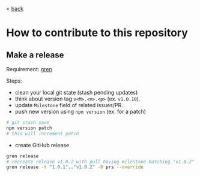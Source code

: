 < [back](./README.md)

# How to contribute to this repository

## Make a release

Requirement: [gren](https://github.com/github-tools/github-release-notes)

Steps:
* clean your local git state (stash pending updates) 
* think about version tag `v<M>.<m>.<p>` (ex. `v1.0.10`).
* update `Milestone` field of related issues/PR.
* push new version using `npm version` (ex. for a patch)
```bash
# git stash save
npm version patch
# this will increment patch
```
* create GitHub release
```bash
gren release
# recreate release v1.0.2 with pull having milestone matching "v1.0.2"
gren release -t "1.0.1".."v1.0.2" -D prs --override
```
